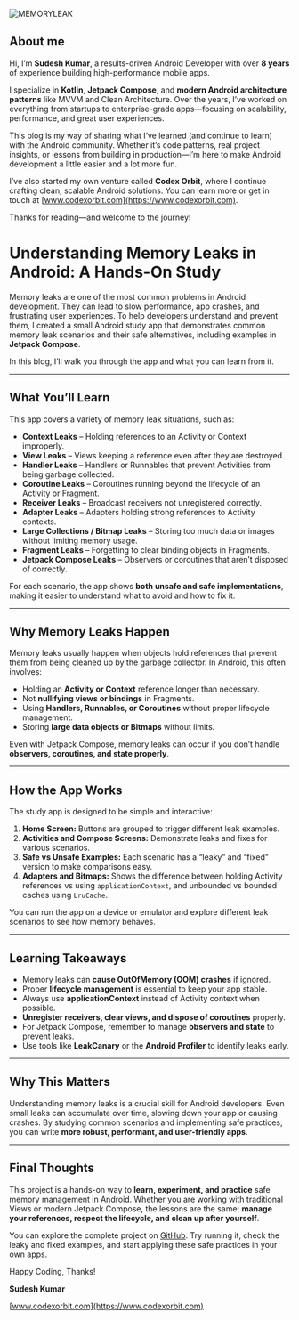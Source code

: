 ![MEMORYLEAK](https://github.com/user-attachments/assets/df428ada-73e7-4411-a2f4-7d5a056d2612)

## About me

Hi, I’m **Sudesh Kumar**, a results-driven Android Developer with over **8 years** of experience
building high-performance mobile apps.

I specialize in **Kotlin**, **Jetpack Compose**, and **modern Android architecture patterns** like
MVVM and Clean Architecture. Over the years, I’ve worked on everything from startups to
enterprise-grade apps—focusing on scalability, performance, and great user experiences.

This blog is my way of sharing what I’ve learned (and continue to learn) with the Android community.
Whether it’s code patterns, real project insights, or lessons from building in production—I’m here
to make Android development a little easier and a lot more fun.

I’ve also started my own venture called **Codex Orbit**, where I continue crafting clean, scalable
Android solutions. You can learn more or get in touch
at [www.codexorbit.com](https://www.codexorbit.com).

Thanks for reading—and welcome to the journey!

# Understanding Memory Leaks in Android: A Hands-On Study

Memory leaks are one of the most common problems in Android development. They can lead to slow performance, app crashes, and frustrating user experiences. To help developers understand and prevent them, I created a small Android study app that demonstrates common memory leak scenarios and their safe alternatives, including examples in **Jetpack Compose**.

In this blog, I’ll walk you through the app and what you can learn from it.

---

## What You’ll Learn

This app covers a variety of memory leak situations, such as:

- **Context Leaks** – Holding references to an Activity or Context improperly.
- **View Leaks** – Views keeping a reference even after they are destroyed.
- **Handler Leaks** – Handlers or Runnables that prevent Activities from being garbage collected.
- **Coroutine Leaks** – Coroutines running beyond the lifecycle of an Activity or Fragment.
- **Receiver Leaks** – Broadcast receivers not unregistered correctly.
- **Adapter Leaks** – Adapters holding strong references to Activity contexts.
- **Large Collections / Bitmap Leaks** – Storing too much data or images without limiting memory usage.
- **Fragment Leaks** – Forgetting to clear binding objects in Fragments.
- **Jetpack Compose Leaks** – Observers or coroutines that aren’t disposed of correctly.

For each scenario, the app shows **both unsafe and safe implementations**, making it easier to understand what to avoid and how to fix it.

---

## Why Memory Leaks Happen

Memory leaks usually happen when objects hold references that prevent them from being cleaned up by the garbage collector. In Android, this often involves:

- Holding an **Activity or Context** reference longer than necessary.
- Not **nullifying views or bindings** in Fragments.
- Using **Handlers, Runnables, or Coroutines** without proper lifecycle management.
- Storing **large data objects or Bitmaps** without limits.

Even with Jetpack Compose, memory leaks can occur if you don’t handle **observers, coroutines, and state properly**.

---

## How the App Works

The study app is designed to be simple and interactive:

1. **Home Screen:** Buttons are grouped to trigger different leak examples.
2. **Activities and Compose Screens:** Demonstrate leaks and fixes for various scenarios.
3. **Safe vs Unsafe Examples:** Each scenario has a “leaky” and “fixed” version to make comparisons easy.
4. **Adapters and Bitmaps:** Shows the difference between holding Activity references vs using `applicationContext`, and unbounded vs bounded caches using `LruCache`.

You can run the app on a device or emulator and explore different leak scenarios to see how memory behaves.

---

## Learning Takeaways

- Memory leaks can **cause OutOfMemory (OOM) crashes** if ignored.
- Proper **lifecycle management** is essential to keep your app stable.
- Always use **applicationContext** instead of Activity context when possible.
- **Unregister receivers, clear views, and dispose of coroutines** properly.
- For Jetpack Compose, remember to manage **observers and state** to prevent leaks.
- Use tools like **LeakCanary** or the **Android Profiler** to identify leaks early.

---

## Why This Matters

Understanding memory leaks is a crucial skill for Android developers. Even small leaks can accumulate over time, slowing down your app or causing crashes. By studying common scenarios and implementing safe practices, you can write **more robust, performant, and user-friendly apps**.

---

## Final Thoughts

This project is a hands-on way to **learn, experiment, and practice** safe memory management in Android. Whether you are working with traditional Views or modern Jetpack Compose, the lessons are the same: **manage your references, respect the lifecycle, and clean up after yourself**.

You can explore the complete project on [GitHub](https://github.com/sudesh095/memory-leaks.git). Try running it, check the leaky and fixed examples, and start applying these safe practices in your own apps.

Happy Coding, Thanks!

**Sudesh Kumar**

[www.codexorbit.com](https://www.codexorbit.com)